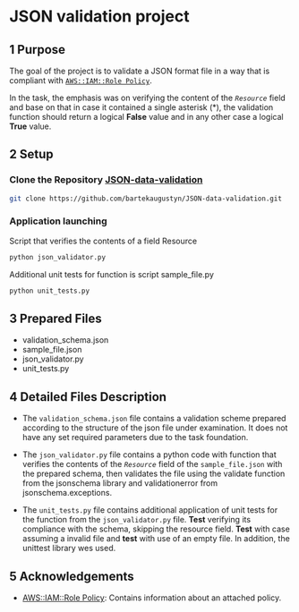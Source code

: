 # JSON validation project

## 1 Purpose
The goal of the project is to validate a JSON format file in a way that is compliant with [`AWS::IAM::Role Policy`](https://docs.aws.amazon.com/AWSCloudFormation/latest/UserGuide/aws-properties-iam-role-policy.html).

In the task, the emphasis was on verifying the content of the *`Resource`* field and base on that in case it contained a single asterisk (*), the validation function should return a logical **False** value and in any other case a logical **True** value.

## 2 Setup

### Clone the Repository [JSON-data-validation](https://github.com/bartekaugustyn/JSON-data-validation)
```bash
git clone https://github.com/bartekaugustyn/JSON-data-validation.git
```
### Application launching
Script that verifies the contents of a field Resource
```bash
python json_validator.py
```
Additional unit tests for function is script sample_file.py
```bash
python unit_tests.py
```

## 3 Prepared Files 
- validation_schema.json
- sample_file.json
- json_validator.py
- unit_tests.py

## 4 Detailed Files Description

- The `validation_schema.json` file contains a validation scheme prepared according to the structure of the json file under examination. It does not have any set required parameters due to the task foundation.

- The `json_validator.py` file contains a python code with function that verifies the contents of the *`Resource`* field of the `sample_file.json` with the prepared schema, then validates the file using the validate function from the jsonschema library and validationerror from jsonschema.exceptions.

- The `unit_tests.py` file contains additional application of unit tests for the function from the `json_validator.py` file. **Test** verifying its compliance with the schema, skipping the resource field. **Test** with case assuming a invalid file and **test** with use of an empty file. 
In addition, the unittest library wes used.

## 5 Acknowledgements

- [AWS::IAM::Role Policy](https://docs.aws.amazon.com/AWSCloudFormation/latest/UserGuide/aws-properties-iam-role-policy.html): Contains information about an attached policy.

